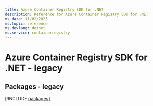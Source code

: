 ```yaml
---
title: Azure Container Registry SDK for .NET
description: Reference for Azure Container Registry SDK for .NET
ms.date: 11/02/2023
ms.topic: reference
ms.devlang: dotnet
ms.service: containerregistry
---
```

# Azure Container Registry SDK for .NET - legacy
## Packages - legacy
[!INCLUDE [packages](container-registry-index.md)]